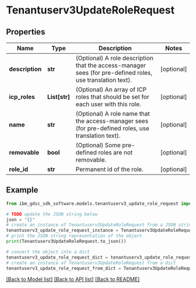 # Tenantuserv3UpdateRoleRequest


## Properties

Name | Type | Description | Notes
------------ | ------------- | ------------- | -------------
**description** | **str** | (Optional) A role description that the access-manager sees (for pre-defined roles, use translation text). | [optional] 
**icp_roles** | **List[str]** | (Optional) An array of ICP roles that should be set for each user with this role. | [optional] 
**name** | **str** | (Optional) A role name that the access-manager sees (for pre-defined roles, use translation text). | [optional] 
**removable** | **bool** | (Optional) Some pre-defined roles are not removable. | [optional] 
**role_id** | **str** | Permanent id of the role. | [optional] 

## Example

```python
from ibm_gdsc_sdk_software.models.tenantuserv3_update_role_request import Tenantuserv3UpdateRoleRequest

# TODO update the JSON string below
json = "{}"
# create an instance of Tenantuserv3UpdateRoleRequest from a JSON string
tenantuserv3_update_role_request_instance = Tenantuserv3UpdateRoleRequest.from_json(json)
# print the JSON string representation of the object
print(Tenantuserv3UpdateRoleRequest.to_json())

# convert the object into a dict
tenantuserv3_update_role_request_dict = tenantuserv3_update_role_request_instance.to_dict()
# create an instance of Tenantuserv3UpdateRoleRequest from a dict
tenantuserv3_update_role_request_from_dict = Tenantuserv3UpdateRoleRequest.from_dict(tenantuserv3_update_role_request_dict)
```
[[Back to Model list]](../README.md#documentation-for-models) [[Back to API list]](../README.md#documentation-for-api-endpoints) [[Back to README]](../README.md)


